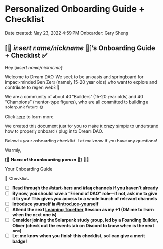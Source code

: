 # Personalized Onboarding Guide + Checklist

Date created: May 23, 2022 4:59 PM
Onboarder: Gary Sheng

## [🚨 *insert name/nickname* 🚨]’s Onboarding Guide + Checklist ✅

Hey [*insert name/nickname*]!

Welcome to Dream DAO. We seek to be an oasis and springboard for impact-minded Gen Zers (namely 15-20 year olds) who want to explore and contribute to regen web3 🌱

We are a community of about 40 “Builders” (15-20 year olds) and 40 “Champions” (mentor-type figures), who are all committed to building a solarpunk future 🌞 

Click [here](https://nutshell.dreamdao.xyz) to learn more.

We created this document just for you to make it crazy simple to understand how to properly onboard / plug in to Dream DAO.

Below is your onboarding checklist. Let me know if you have any questions!

Warmly,

**[**🚨 **Name of the onboarding person** 🚨**]** 👨‍🚀

Your Onboarding Guide

<aside>
🔮 Checklist:

- [ ]  **Read through the [#start-here](https://discord.com/channels/896096170621947974/896096170621947976) and [#faq](https://discord.com/channels/896096170621947974/931053767367991337) channels if you haven’t already**
- [ ]  **By now, you should have a “Friend of DAO” role—if not, ask me to give it to you! This gives you access to a whole bunch of relevant channels**
- [ ]  **Introduce yourself in [#introduce-yourself](https://discord.com/channels/896096170621947974/897253464944554015)**
- [ ]  **Attend the next [Learning Together](../../../Guides%20&%20How-To%E2%80%99s%2063c1f45fab634aeaa80bf88fbf4b1c2c/Dream%20DAO%20Learning%20Together%20%F0%9F%8C%9E%20-%20Overview%20506ac632cd274e0392d809956a546ccd.md) Session as my +1 (DM me to learn when the next one is)**
- [ ]  **Consider joining the Solarpunk study group, led by a Founding Builder, Oliver (check out the events tab on Discord to know when is the next one)**
- [ ]  **Let me know when you finish this checklist, so I can give a merit badge!**
</aside>